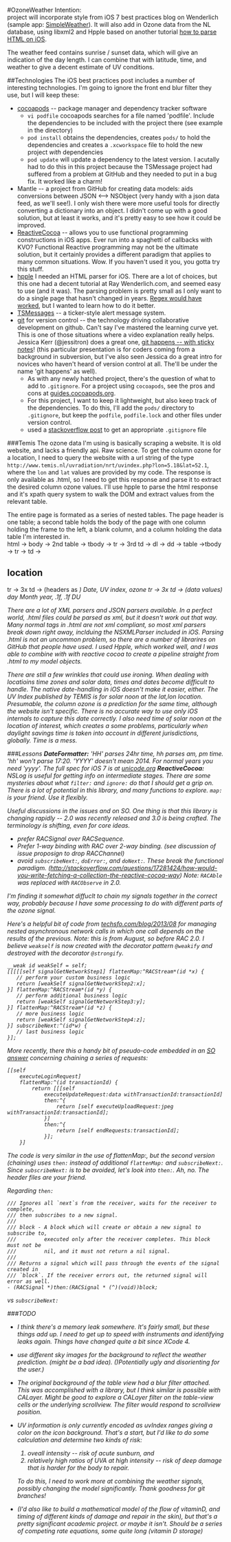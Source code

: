 #OzoneWeather
Intention:  
project will incorporate style from iOS 7 best practices blog on Wenderlich (sample app: [SimpleWeather](http://www.raywenderlich.com/55384/ios-7-best-practices-part-1)). It will also add in Ozone data from the NL database, using libxml2 and Hpple based on another tutorial [how to parse HTML on iOS](http://www.raywenderlich.com/14172/how-to-parse-html-on-ios).  

The weather feed contains sunrise / sunset data, which will give an indication of the day length. I can combine that with latitude, time, and weather to give a decent estimate of UV conditions. 

##Technologies
The iOS best practices post includes a number of interesting technologies. I'm going to ignore the front end blur filter they use, but I will keep these:

- [cocoapods](http://cocoapods.org) -- package manager and dependency tracker software
    - `vi podfile`  cocoapods searches for a file named 'podfile'. Include the dependencies to be included with the project there (see example in the directory)
    - `pod install` obtains the dependencies, creates `pods/` to hold the dependencies and creates a `.xcworkspace` file to hold the new project *with* dependencies
    - `pod update` will update a dependency to the latest version. I acutally had to do this in this project because the TSMessage project had suffered from a problem at GitHub and they needed to put in a bug fix. It worked like a charm!
- Mantle  -- a project from GitHub for creating data models:  aids conversions between JSON <--> NSObject (very handy with a json data feed, as we'll see!). I only wish there were more useful tools for directly converting a dictionary into an object. I didn't come up with a good solution, but at least it works, and it's pretty easy to see how it could be improved. 
- [ReactiveCocoa](https://github.com/ReactiveCocoa/ReactiveCocoa) -- allows you to use functional programming constructions in iOS apps. Ever run into a spaghetti of callbacks with KVO? Functional Reactive programming may not be the ultimate solution, but it certainly provides a different paradigm that applies to many common situations. Wow. If you haven't used it you, you gotta try this stuff.
- [hpple](https://github.com/topfunky/hpple) I needed an HTML parser for iOS. There are a lot of choices, but this one had a decent tutorial at Ray Wenderlich.com, and seemed easy to use (and it was). The parsing problem is pretty small as I only want to do a single page that hasn't changed in years. [Regex would have worked](http://blog.codinghorror.com/parsing-html-the-cthulhu-way/), but I wanted to learn how to do it better. 
- [TSMessages](https://github.com/toursprung/TSMessages) -- a ticker-style alert message system. 
- [git](http://www.git-scm.com) for version control -- the technology driving collaborative development on github. Can't say I've mastered the learning curve yet. This is one of those situations where a video explanation really helps. Jessica Kerr (@jessitron) does a great one, [git happens -- with sticky notes](http://vimeo.com/46010208)! (this particular presentation is for coders coming from a background in subversion, but I've also seen Jessica do a great intro for novices who haven't heard of version control at all. The'll be under the name 'git happens' as well).
     - As with any newly hatched project, there's the question of what to add to `.gitignore`. For a project using `cocoapods`, see the pros and cons at [guides.cocoapods.org](http://guides.cocoapods.org/using/using-cocoapods.html#should-i-ignore-the-pods-directory-in-source-control).
     - For this project, I want to keep it lightweight, but also keep track of the dependencies. To do this, I'll add the `pods/` directory to `.gitignore`, but keep the `podfile`, `podfile.lock` and other files under version control.
     - used a [stackoverflow post](http://stackoverflow.com/questions/18939421/what-should-xcode-5-gitignore-file-include) to get an appropriate `.gitignore` file
     
     
###Temis
The ozone data I'm using is basically scraping a website. It is old website, and lacks a friendly api. Raw science. To get the column ozone for a location, I need to query the website with a url string of the type `http://www.temis.nl/uvradiation/nrt/uvindex.php?lon=5.18&lat=52.1`, where the `lon` and `lat` values are provided by my code. The response is only available as .html, so I need to get this response and parse it to extract the desired column ozone values. I'll use hpple to parse the html response and it's xpath query system to walk the DOM and extract values from the relevant table. 

The entire page is formated as a series of nested tables. The page header is one table; a second table holds the body of the page with one column holding the frame to the left, a blank column, and a column holding the data table I'm interested in.    
html -> body -> 2nd table -> tbody -> tr -> 3rd td -> dl -> dd -> table ->tbody ->
tr -> td -> <h2> location </h2>
tr -> 3x td -> (headers as <i>) Date, UV index, ozone
tr -> 3x td -> (data values) day Month year, .1f, .1f DU

There are a lot of XML parsers and JSON parsers available. In a perfect world, .html files could be parsed as xml, but it doesn't work out that way. Many normal tags in .html are not xml compliant, so most xml parsers break down right away, inclduing the NSXMLParser included in iOS. Parsing .html is not an uncommon problem, so there are a number of librarires on GitHub that people have used. I used Hpple, which worked well, and I was able to combine with with reactive cocoa to create a pipeline straight from .html to my model objects.

There are still a few wrinkles that could use ironing. When dealing with locatioins time zones and solar data, times and dates become difficult to handle. The native date-handling in iOS doesn't make it easier, either. The UV Index published by TEMIS is for solar noon at the lat,lon location. Presumable, the column ozone is a prediction for the same time, although the website isn't specific. There is no accurate way to use only iOS internals to capture this date correctly. I also need time of solar noon at the location of interest, which creates a some problems, particularly when daylight savings time is taken into account in different jurisdictions, globally. Time is a mess.  

###Lessons
**DateFormatter:**
'HH' parses 24hr time, hh parses am, pm time. 'hh' won't parse 17:20.
'YYYY' doesn't mean 2014. For normal years you need 'yyyy'. 
The full spec for iOS 7 is at [unicode.org](http://www.unicode.org/reports/tr35/tr35-31/tr35-dates.html#Parsing_Dates_Times)
**ReactiveCocoa:**
NSLog is useful for getting info on intermediate stages.
There are some mysteries about what `filter:` and `ignore:` do that I should get a grip on.
There is a lot of potential in this library, and many functions to explore. `map:` is your friend. Use it flexibly. 

Useful discussions in the issues and on SO. One thing is that this library is changing rapidly -- 2.0 was recently released and 3.0 is being crafted. The terminology is shifting, even for core ideas. 

- prefer RACSignal over RACSequence. 
- Prefer 1-way binding with RAC over 2-way binding. (see discussion of issue proposign to drop RACChannel)
- avoid `subscribeNext:`, `doError:`, and `doNext:`. These break the functional paradigm. (http://stackoverflow.com/questions/17281424/how-would-you-write-fetching-a-collection-the-reactive-cocoa-way) Note: `RACAble` was replaced with `RACObserve` in 2.0. 

I'm finding it somewhat diffuclt to chain my signals together in the correct way, probably because I have some processing to do with different parts of the ozone signal. 

Here's a helpful bit of code from [techsfo.com/blog/2013/08](http://www.techsfo.com/blog/2013/08/managing-nested-asynchronous-callbacks-in-objective-c-using-reactive-cocoa/) for managing nested asynchronous network calls in which one call depends on the results of the previous. Note: this is from August, so before RAC 2.0. I believe `weakself` is now created with the decorator pattern `@weakify` and destroyed with the decorator `@strongify`.

    __weak id weakSelf = self;
    [[[[[self signalGetNetworkStep1] flattenMap:^RACStream*(id *x) {
       // perform your custom business logic
       return [weakSelf signalGetNetworkStep2:x];
    }] flattenMap:^RACStream*(id *y) {
       // perform additional business logic
       return [weakSelf signalGetNetworkStep3:y];
    }] flattenMap:^RACStream*(id *z) {
       // more business logic
       return [weakSelf signalGetNetworkStep4:z];
    }] subscribeNext:^(id*w) {
       // last business logic
    }];

More recently, there this a handy bit of pseudo-code embedded in an [SO answer](http://stackoverflow.com/questions/22100683/how-to-combine-afnetworking-2-0-with-reactive-cocoa-to-chain-a-queue-of-requests) concerning chaining a series of requests:

    [[self 
        executeLoginRequest] 
        flattenMap:^(id transactionId) {
            return [[[self 
                executeUpdateRequest:data withTransactionId:transactionId] 
                then:^{
                    return [self executeUploadRequest:jpeg withTransactionId:transactionId];
                }] 
                then:^{
                    return [self endRequests:transactionId];
                }];
        }]

The code is very similar in the use of flattenMap:, but the second version (chaining) uses `then:` instead of additional `flattenMap:` and `subscribeNext:`. Since `subscribeNext:` is to be avoided, let's look into `then:`. Ah, no. The header files are your friend.

Regarding `then:`

    /// Ignores all `next`s from the receiver, waits for the receiver to complete,
    /// then subscribes to a new signal.
    ///
    /// block - A block which will create or obtain a new signal to subscribe to,
    ///         executed only after the receiver completes. This block must not be
    ///         nil, and it must not return a nil signal.
    ///
    /// Returns a signal which will pass through the events of the signal created in
    /// `block`. If the receiver errors out, the returned signal will error as well.
    - (RACSignal *)then:(RACSignal * (^)(void))block;

vs `subscribeNext:`



###TODO
- I think there's a memory leak somewhere. It's fairly small, but these things add up. I need to get up to speed with instruments and identifying leaks again. Things have changed quite a bit since XCode 4. 
- use different sky images for the background to reflect the weather prediction.
(might be a bad idea). ()Potentially ugly and disorienting for the user.)
- The original background of the table view had a blur filter attached. This was accomplished with a library, but I think similar is possible with CALayer. Might be good to explore a CALayer filter on the table-view cells or the underlying scrollview. The filter would respond to scrollview position.  
- UV information is only currently encoded as uvIndex ranges giving a color on the icon background. That's a start, but I'd like to do some calculation and determine two kinds of risk: 
     1. oveall intensity -- risk of acute sunburn, and 
     2. relatively high ratios of UVA at high intensity -- risk of deep damage that is harder for the body to repair. 
     
     To do this, I need to work more at combining the weather signals, possibly changing the model significantly. Thank goodness for git branches!
- (I'd also like to build a mathematical model of the flow of vitaminD, and timing of different kinds of damage and repair in the skin), but that's a pretty significant academic project. or maybe it isn't. Should be a series of competing rate equations, some quite long (vitamin D storage)
   


